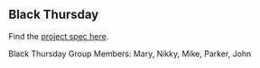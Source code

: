 ## Black Thursday

Find the [project spec here](http://backend.turing.io/module1/projects/black_thursday/).

Black Thursday Group Members: Mary, Nikky, Mike, Parker, John
